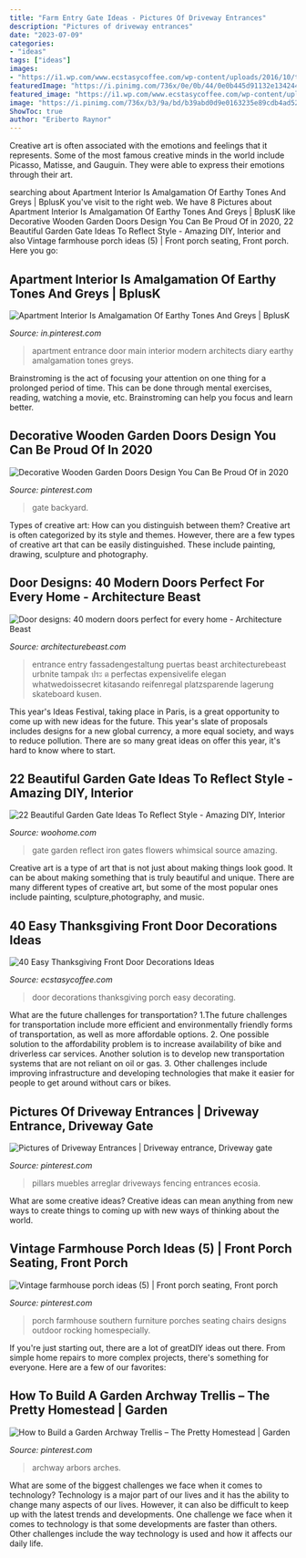 ```yaml
---
title: "Farm Entry Gate Ideas - Pictures Of Driveway Entrances"
description: "Pictures of driveway entrances"
date: "2023-07-09"
categories:
- "ideas"
tags: ["ideas"]
images:
- "https://i1.wp.com/www.ecstasycoffee.com/wp-content/uploads/2016/10/thaksgiving-front-porch-decorating-ideas.jpg"
featuredImage: "https://i.pinimg.com/736x/0e/0b/44/0e0b445d91132e134244a5af0759fbaa.jpg"
featured_image: "https://i1.wp.com/www.ecstasycoffee.com/wp-content/uploads/2016/10/thaksgiving-front-porch-decorating-ideas.jpg"
image: "https://i.pinimg.com/736x/b3/9a/bd/b39abd0d9e0163235e89cdb4ad5294c5.jpg"
ShowToc: true
author: "Eriberto Raynor"
---
```



Creative art is often associated with the emotions and feelings that it represents. Some of the most famous creative minds in the world include Picasso, Matisse, and Gauguin. They were able to express their emotions through their art.

	

		
searching about Apartment Interior Is Amalgamation Of Earthy Tones And Greys | BplusK you've visit to the right web. We have 8 Pictures about Apartment Interior Is Amalgamation Of Earthy Tones And Greys | BplusK like Decorative Wooden Garden Doors Design You Can Be Proud Of in 2020, 22 Beautiful Garden Gate Ideas To Reflect Style - Amazing DIY, Interior and also Vintage farmhouse porch ideas (5) | Front porch seating, Front porch. Here you go:
		
    
## Apartment Interior Is Amalgamation Of Earthy Tones And Greys | BplusK

<img loading=lazy src="https://i.pinimg.com/736x/e7/8d/25/e78d25aff0e04db81a6b7d3a82c78b94.jpg" onerror="this.onerror=null;this.src='https://tse3.mm.bing.net/th?id=OIP.hSTXnRXw8LX7ZS_1WrW0zwHaHW&amp;pid=15.1';" alt="Apartment Interior Is Amalgamation Of Earthy Tones And Greys | BplusK">

_Source: in.pinterest.com_

>apartment entrance door main interior modern architects diary earthy amalgamation tones greys. 

	

Brainstroming is the act of focusing your attention on one thing for a prolonged period of time. This can be done through mental exercises, reading, watching a movie, etc. Brainstroming can help you focus and learn better.

    
## Decorative Wooden Garden Doors Design You Can Be Proud Of In 2020

<img loading=lazy src="https://i.pinimg.com/736x/b3/9a/bd/b39abd0d9e0163235e89cdb4ad5294c5.jpg" onerror="this.onerror=null;this.src='https://tse3.mm.bing.net/th?id=OIP.TlnKRxVBjZt785px2UaOUAHaJ3&amp;pid=15.1';" alt="Decorative Wooden Garden Doors Design You Can Be Proud Of in 2020">

_Source: pinterest.com_

>gate backyard. 

	

Types of creative art: How can you distinguish between them?
Creative art is often categorized by its style and themes. However, there are a few types of creative art that can be easily distinguished. These include painting, drawing, sculpture and photography.

    
## Door Designs: 40 Modern Doors Perfect For Every Home - Architecture Beast

<img loading=lazy src="https://architecturebeast.com/wp-content/uploads/2016/03/Door-designs-40-modern-doors-perfect-for-every-home-featured-on-architecture-beast-13.jpg" onerror="this.onerror=null;this.src='https://tse1.mm.bing.net/th?id=OIP.YtHj8_B1-KHaMX7ZlaMVHwHaLH&amp;pid=15.1';" alt="Door designs: 40 modern doors perfect for every home - Architecture Beast">

_Source: architecturebeast.com_

>entrance entry fassadengestaltung puertas beast architecturebeast urbnite tampak ประ ต perfectas expensivelife elegan whatwedoissecret kitasando reifenregal platzsparende lagerung skateboard kusen. 

	

This year's Ideas Festival, taking place in Paris, is a great opportunity to come up with new ideas for the future. This year's slate of proposals includes designs for a new global currency, a more equal society, and ways to reduce pollution. There are so many great ideas on offer this year, it's hard to know where to start.

    
## 22 Beautiful Garden Gate Ideas To Reflect Style - Amazing DIY, Interior

<img loading=lazy src="http://www.woohome.com/wp-content/uploads/2014/03/garden-gate-9.jpg" onerror="this.onerror=null;this.src='https://tse2.mm.bing.net/th?id=OIP.LtODAM3Eff57y8vN9uZGuAHaMj&amp;pid=15.1';" alt="22 Beautiful Garden Gate Ideas To Reflect Style - Amazing DIY, Interior">

_Source: woohome.com_

>gate garden reflect iron gates flowers whimsical source amazing. 

	

Creative art is a type of art that is not just about making things look good. It can be about making something that is truly beautiful and unique. There are many different types of creative art, but some of the most popular ones include painting, sculpture,photography, and music.

    
## 40 Easy Thanksgiving Front Door Decorations Ideas

<img loading=lazy src="https://i1.wp.com/www.ecstasycoffee.com/wp-content/uploads/2016/10/thaksgiving-front-porch-decorating-ideas.jpg" onerror="this.onerror=null;this.src='https://tse1.mm.bing.net/th?id=OIP.8nMDK58lurrGd_smOADM7AHaJ3&amp;pid=15.1';" alt="40 Easy Thanksgiving Front Door Decorations Ideas">

_Source: ecstasycoffee.com_

>door decorations thanksgiving porch easy decorating. 

	

What are the future challenges for transportation?
1.The future challenges for transportation include more efficient and environmentally friendly forms of transportation, as well as more affordable options. 
2. One possible solution to the affordability problem is to increase availability of bike and driverless car services. Another solution is to develop new transportation systems that are not reliant on oil or gas. 
3. Other challenges include improving infrastructure and developing technologies that make it easier for people to get around without cars or bikes.

    
## Pictures Of Driveway Entrances | Driveway Entrance, Driveway Gate

<img loading=lazy src="https://i.pinimg.com/736x/53/ec/77/53ec7797d727ccc8d0f6c7a772adefad.jpg" onerror="this.onerror=null;this.src='https://tse4.mm.bing.net/th?id=OIP.Hw5QRYXPBkaMlZUzw8sojAAAAA&amp;pid=15.1';" alt="Pictures of Driveway Entrances | Driveway entrance, Driveway gate">

_Source: pinterest.com_

>pillars muebles arreglar driveways fencing entrances ecosia. 

	

What are some creative ideas?
Creative ideas can mean anything from new ways to create things to coming up with new ways of thinking about the world.

    
## Vintage Farmhouse Porch Ideas (5) | Front Porch Seating, Front Porch

<img loading=lazy src="https://i.pinimg.com/736x/0e/0b/44/0e0b445d91132e134244a5af0759fbaa.jpg" onerror="this.onerror=null;this.src='https://tse4.mm.bing.net/th?id=OIP.2-OYYgPSZrcq2ZGRPA0WPQHaMT&amp;pid=15.1';" alt="Vintage farmhouse porch ideas (5) | Front porch seating, Front porch">

_Source: pinterest.com_

>porch farmhouse southern furniture porches seating chairs designs outdoor rocking homespecially. 

	

If you're just starting out, there are a lot of greatDIY ideas out there. From simple home repairs to more complex projects, there's something for everyone. Here are a few of our favorites: 

    
## How To Build A Garden Archway Trellis – The Pretty Homestead | Garden

<img loading=lazy src="https://i.pinimg.com/736x/ef/26/f0/ef26f084368fbc7dabef3657ca3e1356.jpg" onerror="this.onerror=null;this.src='https://tse2.mm.bing.net/th?id=OIP.MO-do42dMBekRNNOoUa9VQHaKL&amp;pid=15.1';" alt="How to Build a Garden Archway Trellis – The Pretty Homestead | Garden">

_Source: pinterest.com_

>archway arbors arches. 

	

What are some of the biggest challenges we face when it comes to technology?
Technology is a major part of our lives and it has the ability to change many aspects of our lives. However, it can also be difficult to keep up with the latest trends and developments. One challenge we face when it comes to technology is that some developments are faster than others. Other challenges include the way technology is used and how it affects our daily life.

